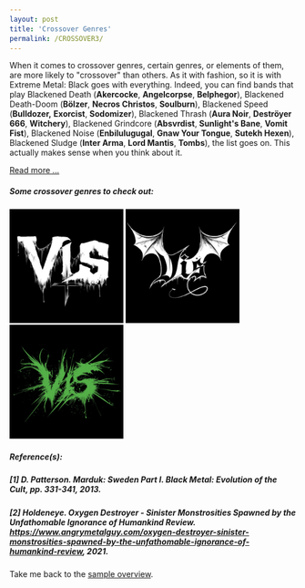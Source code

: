 ```yaml
---
layout: post
title: 'Crossover Genres'
permalink: /CROSSOVER3/
---
```

When it comes to crossover genres, certain genres, or elements of them, are more likely to "crossover" than others. As it with fashion, so it is with Extreme Metal: Black goes with everything. Indeed, you can find bands that play Blackened Death (**Akercocke**, **Angelcorpse**, **Belphegor**), Blackened Death-Doom (**Bölzer**, **Necros Christos**, **Soulburn**), Blackened Speed (**Bulldozer,** **Exorcist**, **Sodomizer**), Blackened Thrash (**Aura Noir**, **Deströyer 666**, **Witchery**), Blackened Grindcore (**Absvrdist**, **Sunlight's Bane**, **Vomit Fist**), Blackened Noise (**Enbilulugugal**, **Gnaw Your Tongue**, **Sutekh Hexen**), Blackened Sludge (**Inter Arma**, **Lord Mantis**, **Tombs**), the list goes on. This actually makes sense when you think about it. 

<script type="text/javascript">
    function toggle_visibility(id) {
       var e = document.getElementById(id);
       if(e.style.display == 'none')
          e.style.display = 'block';
       else
          e.style.display = 'none';
    }
</script>
<a href="#bar" name="bar" onclick="toggle_visibility('foo');">Read more ...</a>
<div id="foo" style="display:none;">

As has been said above, from the mid-1980s onward and especially in the early-1990s, Black Metal as a genre was obsessed with Satanic imagery in lyrics and therefore often used synonymously to "Satanic Metal" by fans and artists alike because to many of them it really was all about devil worship.<sup>1</sup> Furthermore, a string of church arsons in Norway and incidents of grave robbery throughout Europe -- even in the heart of Heerlen, a small city in the south of the Netherlands --, were not unknown after the emergence of the scene, and all contributed to the cementing of the label and stereotype of "Satanic Metal" in the public conscience.
<br><br>
But of course, no genre holds or can hold a monopoly on the practice of Satanism or any religion. And indeed, plenty of musicians and artists outside of the Black Metal scene are (and have been) sort of interested and entrenched in these things. But the label has stuck, and so now we use "Blackened" as an "adjective-predicate," or a shorthand, for specific non-Black Metal bands and genres that deal on some level with the Occult. 
<br><br>
This doesn't quite work with other genres. The term "Deathened," for example, isn't a generally accepted term. Which is not to say there are no Death Metal-influenced crossover genres; it's just that in these cases, "Death" is used as an adjective or as a limiting genitive. There's Death-Doom, for example, which can be considered as practically a genre in itself and which will be discussed below. 
<br><br>
<strong>Update</strong>: I could be wrong here. I just googled it and, well -- one review at AngryMetalGuy.com talks about the Deathened Thrash of <strong>Morbid Saint</strong> and Thrashened Death of <strong>Morbid Angel</strong>.<sup>2</sup> [The bold is mine, G.]
<br><br>
Another example would be Deathrash (<strong>The Crown</strong>, <strong>Legion of the Damned</strong>, <strong>Mortification</strong>). Here I'd say the crossover has more to do with music than the lyrical themes. What's more, one could even go so far as to claim that in this specific case, it's not so much a crossover from one genre to another but just a normal result of "genre-adjacency." After all, Death Metal didn't emerge in isolation, but developed in part out of Thrash in the mid-1980s, and so naturally some bands will fall somewhere on the spectrum between the two. Which is probably why you won't ever hear anyone use the term "Deathtrash." 
<br><br>
And then there's Death 'n' Roll (<strong>The Cumshots</strong>, <strong>Entombed A.D.</strong>, <strong>Helltrain</strong>), which combines Death Metal's trademark vocals and distorted and down-tuned guitars with elements of 1970s Hard Rock. 
<br><br>
</div>

##### Some crossover genres to check out:
[<img src="..\assets\img\projects\proj-9\blackeneddeath.jpg" alt="Blackened Death Metal" width=200 >](/BLACKENEDDEATH/)
[<img src="..\assets\img\projects\proj-9\blackenedthrash.jpg" alt="Blackened Thrash Metal" width=200 >](/BLACKENEDTHRASH/)
[<img src="..\assets\img\projects\proj-9\deathgrind1.jpg" alt="Deathgrind" width=200 >](/DEATHGRIND/)

##### Reference(s):
##### [1] D. Patterson. Marduk: Sweden Part I. *Black Metal: Evolution of the Cult*, pp. 331-341, 2013.
##### [2] Holdeneye. Oxygen Destroyer - Sinister Monstrosities Spawned by the Unfathomable Ignorance of Humankind Review. https://www.angrymetalguy.com/oxygen-destroyer-sinister-monstrosities-spawned-by-the-unfathomable-ignorance-of-humankind-review, 2021.

Take me back to the [sample overview](../projects/proj-8).
